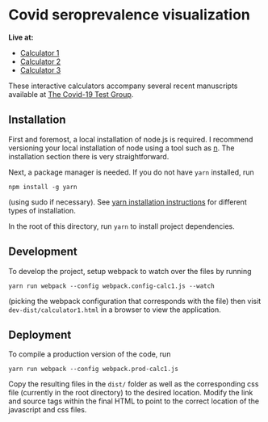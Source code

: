 # Covid seroprevalence visualization

**Live at:**

* [Calculator 1](https://larremorelab.github.io/covid-calculator1)
* [Calculator 2](https://larremorelab.github.io/covid-calculator2)
* [Calculator 3](https://larremorelab.github.io/covid-calculator3)

These interactive calculators accompany several recent manuscripts available at [The Covid-19 Test Group](https://larremorelab.github.io/covid19testgroup).

## Installation

First and foremost, a local installation of node.js is required. I recommend versioning your local installation of node using a tool such as [n](https://github.com/tj/n). The installation section there is very straightforward.

Next, a package manager is needed. If you do not have `yarn` installed, run 

```npm install -g yarn```

(using sudo if necessary). See [yarn installation instructions](https://yarnpkg.com/getting-started/install) for different types of installation.

In the root of this directory, run `yarn` to install project dependencies.

## Development

To develop the project, setup webpack to watch over the files by running

```yarn run webpack --config webpack.config-calc1.js --watch```

(picking the webpack configuration that corresponds with the file) then visit `dev-dist/calculator1.html` in a browser to view the application.

## Deployment

To compile a production version of the code, run

```yarn run webpack --config webpack.prod-calc1.js```

Copy the resulting files in the `dist/` folder as well as the corresponding css file (currently in the root directory) to the desired location. Modify the link and source tags within the final HTML to point to the correct location of the javascript and css files.
